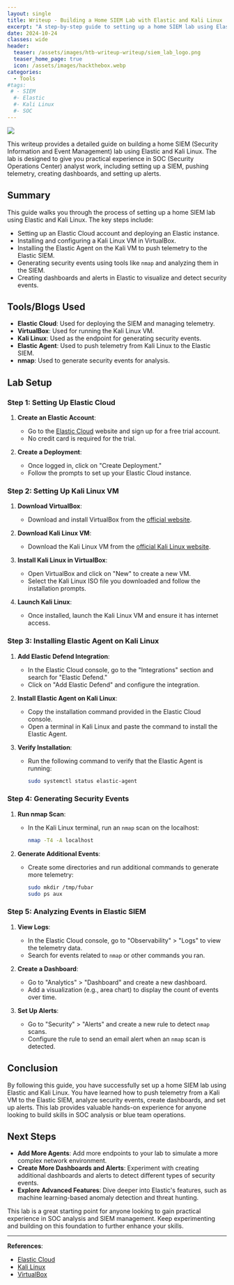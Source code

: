 ```yaml
---
layout: single
title: Writeup - Building a Home SIEM Lab with Elastic and Kali Linux
excerpt: "A step-by-step guide to setting up a home SIEM lab using Elastic and Kali Linux for hands-on SOC analyst experience."
date: 2024-10-24
classes: wide
header:
  teaser: /assets/images/htb-writeup-writeup/siem_lab_logo.png
  teaser_home_page: true
  icon: /assets/images/hackthebox.webp
categories:
  - Tools
#tags:
 # - SIEM
  #- Elastic
  #- Kali Linux
  #- SOC
---
```


![](/assets/images/htb-writeup-writeup/siem_lab_logo.png)

This writeup provides a detailed guide on building a home SIEM (Security Information and Event Management) lab using Elastic and Kali Linux. The lab is designed to give you practical experience in SOC (Security Operations Center) analyst work, including setting up a SIEM, pushing telemetry, creating dashboards, and setting up alerts.

## Summary

This guide walks you through the process of setting up a home SIEM lab using Elastic and Kali Linux. The key steps include:
   - Setting up an Elastic Cloud account and deploying an Elastic instance.
   - Installing and configuring a Kali Linux VM in VirtualBox.
   - Installing the Elastic Agent on the Kali VM to push telemetry to the Elastic SIEM.
   - Generating security events using tools like `nmap` and analyzing them in the SIEM.
   - Creating dashboards and alerts in Elastic to visualize and detect security events.

## Tools/Blogs Used

- **Elastic Cloud**: Used for deploying the SIEM and managing telemetry.
- **VirtualBox**: Used for running the Kali Linux VM.
- **Kali Linux**: Used as the endpoint for generating security events.
- **Elastic Agent**: Used to push telemetry from Kali Linux to the Elastic SIEM.
- **nmap**: Used to generate security events for analysis.

## Lab Setup

### Step 1: Setting Up Elastic Cloud

1. **Create an Elastic Account**: 
   - Go to the [Elastic Cloud](https://cloud.elastic.co/) website and sign up for a free trial account.
   - No credit card is required for the trial.

2. **Create a Deployment**:
   - Once logged in, click on "Create Deployment."
   - Follow the prompts to set up your Elastic Cloud instance.

### Step 2: Setting Up Kali Linux VM

1. **Download VirtualBox**:
   - Download and install VirtualBox from the [official website](https://www.virtualbox.org/).

2. **Download Kali Linux VM**:
   - Download the Kali Linux VM from the [official Kali Linux website](https://www.kali.org/get-kali/).

3. **Install Kali Linux in VirtualBox**:
   - Open VirtualBox and click on "New" to create a new VM.
   - Select the Kali Linux ISO file you downloaded and follow the installation prompts.

4. **Launch Kali Linux**:
   - Once installed, launch the Kali Linux VM and ensure it has internet access.

### Step 3: Installing Elastic Agent on Kali Linux

1. **Add Elastic Defend Integration**:
   - In the Elastic Cloud console, go to the "Integrations" section and search for "Elastic Defend."
   - Click on "Add Elastic Defend" and configure the integration.

2. **Install Elastic Agent on Kali Linux**:
   - Copy the installation command provided in the Elastic Cloud console.
   - Open a terminal in Kali Linux and paste the command to install the Elastic Agent.

3. **Verify Installation**:
   - Run the following command to verify that the Elastic Agent is running:
     ```bash
     sudo systemctl status elastic-agent
     ```

### Step 4: Generating Security Events

1. **Run nmap Scan**:
   - In the Kali Linux terminal, run an `nmap` scan on the localhost:
     ```bash
     nmap -T4 -A localhost
     ```

2. **Generate Additional Events**:
   - Create some directories and run additional commands to generate more telemetry:
     ```bash
     sudo mkdir /tmp/fubar
     sudo ps aux
     ```

### Step 5: Analyzing Events in Elastic SIEM

1. **View Logs**:
   - In the Elastic Cloud console, go to "Observability" > "Logs" to view the telemetry data.
   - Search for events related to `nmap` or other commands you ran.

2. **Create a Dashboard**:
   - Go to "Analytics" > "Dashboard" and create a new dashboard.
   - Add a visualization (e.g., area chart) to display the count of events over time.

3. **Set Up Alerts**:
   - Go to "Security" > "Alerts" and create a new rule to detect `nmap` scans.
   - Configure the rule to send an email alert when an `nmap` scan is detected.

## Conclusion

By following this guide, you have successfully set up a home SIEM lab using Elastic and Kali Linux. You have learned how to push telemetry from a Kali VM to the Elastic SIEM, analyze security events, create dashboards, and set up alerts. This lab provides valuable hands-on experience for anyone looking to build skills in SOC analysis or blue team operations.

## Next Steps

- **Add More Agents**: Add more endpoints to your lab to simulate a more complex network environment.
- **Create More Dashboards and Alerts**: Experiment with creating additional dashboards and alerts to detect different types of security events.
- **Explore Advanced Features**: Dive deeper into Elastic's features, such as machine learning-based anomaly detection and threat hunting.

This lab is a great starting point for anyone looking to gain practical experience in SOC analysis and SIEM management. Keep experimenting and building on this foundation to further enhance your skills.

---

**References**:
- [Elastic Cloud](https://cloud.elastic.co/)
- [Kali Linux](https://www.kali.org/)
- [VirtualBox](https://www.virtualbox.org/)